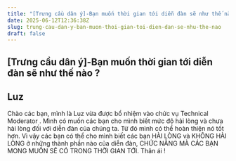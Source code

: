```yaml
---
title: "[Trưng cầu dân ý]-Bạn muốn thời gian tới diễn đàn sẽ như thế nào ?"
date: 2025-06-12T12:36:38Z
slug: trung-cau-dan-y-ban-muon-thoi-gian-toi-dien-dan-se-nhu-the-nao
draft: false
---
```


## [Trưng cầu dân ý]-Bạn muốn thời gian tới diễn đàn sẽ như thế nào ?

## Luz

Chào các bạn, mình là Luz vừa được bổ nhiệm vào chức vụ Technical Moderator . Mình có muốn các bạn cho mình biết mức độ hài lòng và chưa hài lòng đối với diễn đàn của chúng ta. Từ đó mình có thể hoàn thiện nó tốt hơn. Vì vậy các bạn có thể cho mình biết các bạn HÀI LÒNG và KHÔNG HÀI LÒNG ở những thành phần nào của diễn đàn, CHỨC NĂNG MÀ CÁC BẠN MONG MUỐN SẼ CÓ TRONG THỜI GIAN TỚI.
Thân ái !